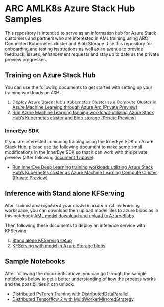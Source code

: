 # ARC AMLK8s Azure Stack Hub Samples

This repository is intended to serve as an information hub for Azure Stack customers and partners who are interested in AML training using ARC Connected Kubernetes cluster and Blob Storage. Use this repository for onboarding and testing instructions as well as an avenue to provide feedback, issues, enhancement requests and stay up to date as the private preview progresses.


## Training on Azure Stack Hub

You can use the following documents to get started with setting up your training workloads on ASH:

1. [Deploy Azure Stack Hub’s Kubernetes Cluster as a Compute Cluster in Azure Machine Learning through Azure Arc (Private Preview)](AML-ARC-Compute.md)
2. [Run Azure Machine Learning training workloads utilizing Azure Stack Hub’s Kubernetes cluster and Blob storage (Private Preview)](Train-AzureArc.md)

### InnerEye SDK

If you are interested in running training using the InnerEye SDK on Azure Stack Hub, please use the following document to make some small modifications in the InnerEye SDK so that it can work with this private preview (after following [document 1 above](AML-ARC-Compute.md)):

* [Run InnerEye Deep Learning training workloads utilizing Azure Stack Hub’s Kubernetes cluster as Azure Machine Learning Compute Cluster (Private Preview)](innereye-AzureArc.md)

## Inference with Stand alone KFServing

After trained and registered your model in azure machine learning workspace, you can download then upload model files to azure blobs as in 
this notebook [AML model download and upload to Azure Blobs](notebooks/AML-model-download-upload.ipynb)

Then following these documents to deploy an inference service with KFServing:

1. [Stand alone KFServing setup](KFServing-setup.md)
2. [KFServing with model in Azure Storage blobs](KFServing-with-model-in-Azure-Storage.md)

## Sample Notebooks

After following the documents above, you can go through the sample notebooks below to get a better understanding of how the process works and the possibilities it can unlock:

* [Distributed PyTorch Training with DistributedDataParallel](notebooks/distributed-pytorch-cifar10)
* [Distributed Tensorflow 2 with MultiWorkerMirroredStrategy](notebooks/distributed-tf2-cifar10)

